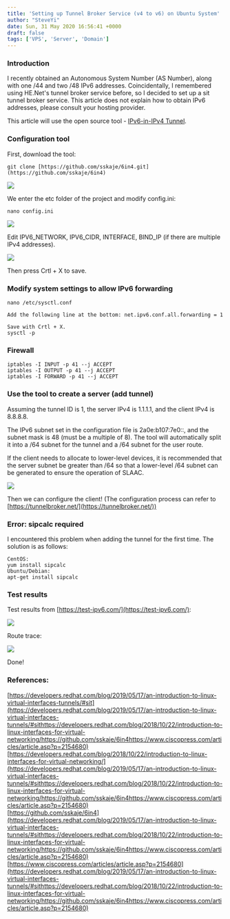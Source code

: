 ```yaml
---
title: 'Setting up Tunnel Broker Service (v4 to v6) on Ubuntu System'
author: "SteveYi"
date: Sun, 31 May 2020 16:56:41 +0000
draft: false
tags: ['VPS', 'Server', 'Domain']
---
```


### Introduction

I recently obtained an Autonomous System Number (AS Number), along with one /44 and two /48 IPv6 addresses. Coincidentally, I remembered using HE.Net's tunnel broker service before, so I decided to set up a sit tunnel broker service. This article does not explain how to obtain IPv6 addresses, please consult your hosting provider.

This article will use the open source tool - [IPv6-in-IPv4 Tunnel](https://github.com/sskaje/6in4.git).

### Configuration tool

First, download the tool:

```
git clone [https://github.com/sskaje/6in4.git](https://github.com/sskaje/6in4)
```

![](https://static-a1.steveyi.net/media/blog/2020053018041378.jpg)

We enter the etc folder of the project and modify config.ini:

```
nano config.ini
```

![](https://static-a1.steveyi.net/media/blog/2020053018044764.jpg)

Edit IPV6\_NETWORK, IPV6\_CIDR, INTERFACE, BIND\_IP (if there are multiple IPv4 addresses).

![](https://static-a1.steveyi.net/media/blog/2020053018050652.jpg)

Then press Crtl + X to save.

### Modify system settings to allow IPv6 forwarding

```
nano /etc/sysctl.conf  
  
Add the following line at the bottom: net.ipv6.conf.all.forwarding = 1  
  
Save with Crtl + X.  
sysctl -p
```

### Firewall

```
iptables -I INPUT -p 41 --j ACCEPT  
iptables -I OUTPUT -p 41 --j ACCEPT  
iptables -I FORWARD -p 41 --j ACCEPT
```

### Use the tool to create a server (add tunnel)

Assuming the tunnel ID is 1, the server IPv4 is 1.1.1.1, and the client IPv4 is 8.8.8.8.

The IPv6 subnet set in the configuration file is 2a0e:b107:7e0::, and the subnet mask is 48 (must be a multiple of 8). The tool will automatically split it into a /64 subnet for the tunnel and a /64 subnet for the user route.

If the client needs to allocate to lower-level devices, it is recommended that the server subnet be greater than /64 so that a lower-level /64 subnet can be generated to ensure the operation of SLAAC.

![](https://static-a1.steveyi.net/media/blog/2020053018052119.jpg)

Then we can configure the client! (The configuration process can refer to [https://tunnelbroker.net/](https://tunnelbroker.net/))

### Error: sipcalc required

I encountered this problem when adding the tunnel for the first time. The solution is as follows:

```
CentOS:  
yum install sipcalc  
Ubuntu/Debian:  
apt-get install sipcalc
```

### Test results

Test results from [https://test-ipv6.com/](https://test-ipv6.com/):

![](https://static-a1.steveyi.net/media/blog/2020053018053577.png)

Route trace:

![](https://static-a1.steveyi.net/media/blog/2020053018054471.jpg)

Done!

### References:

[https://developers.redhat.com/blog/2019/05/17/an-introduction-to-linux-virtual-interfaces-tunnels/#sit](https://developers.redhat.com/blog/2019/05/17/an-introduction-to-linux-virtual-interfaces-tunnels/#sithttps://developers.redhat.com/blog/2018/10/22/introduction-to-linux-interfaces-for-virtual-networking/https://github.com/sskaje/6in4https://www.ciscopress.com/articles/article.asp?p=2154680)  
[https://developers.redhat.com/blog/2018/10/22/introduction-to-linux-interfaces-for-virtual-networking/](https://developers.redhat.com/blog/2019/05/17/an-introduction-to-linux-virtual-interfaces-tunnels/#sithttps://developers.redhat.com/blog/2018/10/22/introduction-to-linux-interfaces-for-virtual-networking/https://github.com/sskaje/6in4https://www.ciscopress.com/articles/article.asp?p=2154680)  
[https://github.com/sskaje/6in4](https://developers.redhat.com/blog/2019/05/17/an-introduction-to-linux-virtual-interfaces-tunnels/#sithttps://developers.redhat.com/blog/2018/10/22/introduction-to-linux-interfaces-for-virtual-networking/https://github.com/sskaje/6in4https://www.ciscopress.com/articles/article.asp?p=2154680)  
[https://www.ciscopress.com/articles/article.asp?p=2154680](https://developers.redhat.com/blog/2019/05/17/an-introduction-to-linux-virtual-interfaces-tunnels/#sithttps://developers.redhat.com/blog/2018/10/22/introduction-to-linux-interfaces-for-virtual-networking/https://github.com/sskaje/6in4https://www.ciscopress.com/articles/article.asp?p=2154680)
